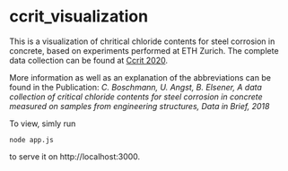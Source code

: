 # ccrit_visualization
This is a visualization of chritical chloride contents for steel corrosion in concrete, 
based on experiments performed at ETH Zurich. 
The complete data collection can be found at 
[Ccrit 2020](https://www.research-collection.ethz.ch/handle/20.500.11850/282371).

More information as well as an explanation of the abbreviations can be found in the Publication: *C. Boschmann, U. Angst, B. Elsener, A data collection of critical chloride contents for steel corrosion in concrete measured on samples from engineering structures, Data in Brief, 2018*

To view, simly run

`node app.js` 

to serve it on http://localhost:3000.

